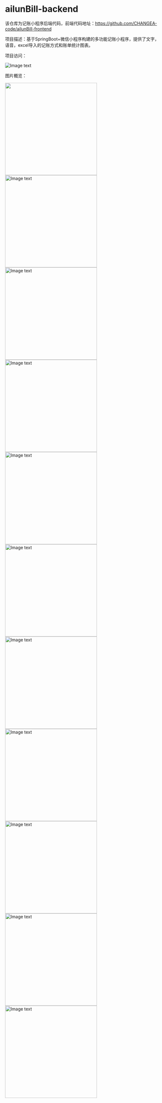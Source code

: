 # ailunBill-backend

该仓库为记账小程序后端代码，前端代码地址：https://github.com/CHANGEA-code/ailunBill-frontend

项目描述：基于SpringBoot+微信小程序构建的多功能记账小程序，提供了文字，语音，excel导入的记账方式和账单统计图表。

项目访问：

![Image text](https://gitee.com/changa-code/blog-images/raw/master/gh_b295f5afa94c_258.jpg)

图片概览：

<img src="https://gitee.com/changa-code/blog-images/raw/master/微信图片_202302111036313.jpg" width="300" /><img src="https://gitee.com/changa-code/blog-images/raw/master/%E5%BE%AE%E4%BF%A1%E5%9B%BE%E7%89%87_20230211103631.jpg" alt="Image text" width="300" /><img src="https://gitee.com/changa-code/blog-images/raw/master/%E5%BE%AE%E4%BF%A1%E5%9B%BE%E7%89%87_202302111036311.jpg" alt="Image text" width="300" /><img src="https://gitee.com/changa-code/blog-images/raw/master/%E5%BE%AE%E4%BF%A1%E5%9B%BE%E7%89%87_202302111036312.jpg" alt="Image text" width="300" /><img src="https://gitee.com/changa-code/blog-images/raw/master/%E5%BE%AE%E4%BF%A1%E5%9B%BE%E7%89%87_202302111036314.jpg" alt="Image text" width="300" /><img src="https://gitee.com/changa-code/blog-images/raw/master/%E5%BE%AE%E4%BF%A1%E5%9B%BE%E7%89%87_202302111036315.jpg" alt="Image text" width="300" /><img src="https://gitee.com/changa-code/blog-images/raw/master/%E5%BE%AE%E4%BF%A1%E5%9B%BE%E7%89%87_202302111036319.jpg" alt="Image text" width="300" /><img src="https://gitee.com/changa-code/blog-images/raw/master/%E5%BE%AE%E4%BF%A1%E5%9B%BE%E7%89%87_202302111036317.jpg" alt="Image text" width="300" /><img src="https://gitee.com/changa-code/blog-images/raw/master/%E5%BE%AE%E4%BF%A1%E5%9B%BE%E7%89%87_2023021110363110.jpg" alt="Image text" width="300" /><img src="https://gitee.com/changa-code/blog-images/raw/master/%E5%BE%AE%E4%BF%A1%E5%9B%BE%E7%89%87_202302111036318.jpg" alt="Image text" width="300" /><img src="https://gitee.com/changa-code/blog-images/raw/master/%E5%BE%AE%E4%BF%A1%E5%9B%BE%E7%89%87_202302111036316.jpg" alt="Image text" width="300" />


